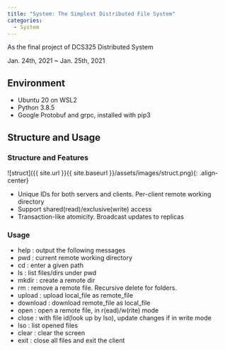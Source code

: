 ```yaml
---
title: "System: The Simplest Distributed File System"
categories:
  - System
---
```


As the final project of DCS325 Distributed System

Jan. 24th, 2021 ~ Jan. 25th, 2021 

## Environment

* Ubuntu 20 on WSL2
* Python 3.8.5
* Google Protobuf and grpc, installed with pip3

## Structure and Usage

### Structure and Features

![struct]({{ site.url }}{{ site.baseurl }}/assets/images/struct.png){: .align-center}

* Unique IDs for both servers and clients. Per-client remote working directory
* Support shared(read)/exclusive(write) access
* Transaction-like atomicity. Broadcast updates to replicas

### Usage

* help : output the following messages
* pwd : current remote working directory
* cd : enter a given path
* ls : list files/dirs under pwd
* mkdir : create a remote dir
* rm : remove a remote file. Recursive delete for folders.
* upload : upload local_file as remote_file
* download : download remote_file as local_file
* open : open a remote file, in r(ead)/w(rite) mode
* close : with file id(look up by lso), update changes if in write mode
* lso : list opened files
* clear : clear the screen
* exit : close all files and exit the client